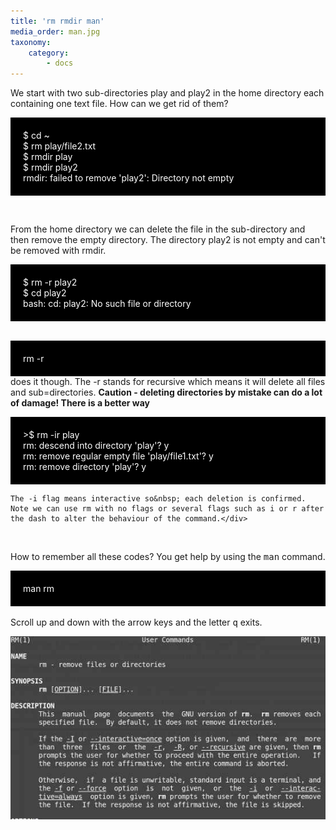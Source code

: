 ```yaml
---
title: 'rm rmdir man'
media_order: man.jpg
taxonomy:
    category:
        - docs
---
```


We start with two sub-directories play and play2 in the home directory each containing one text file. How can we get rid of them?
<div style="background-color:black;color:white;padding:20px;">$ cd ~<br> $ rm play/file2.txt<br> $ rmdir play<br> $ rmdir play2<br> rmdir: failed to remove 'play2': Directory not empty<br></div>


<p><br></p>
<p>From the home directory we can delete the file in the sub-directory and then remove the empty directory. The directory play2 is not empty and can't be removed with rmdir.</p>
<p>
</p>
<div style="background-color:black;color:white;padding:20px;">$ rm -r play2<br> $ cd play2<br> bash: cd: play2: No such file or directory</div><br>
<p></p>
<p>
</p>
<div style="background-color:black;color:white;padding:20px;">rm -r</div> does it though. The -r stands for recursive which means it will delete all files and sub=directories. <b>Caution - deleting directories by mistake can do a lot of damage! There is a better way</b>
<p></p>
<p>

</p>
<div style="background-color:black;color:white;padding:20px;">&gt;$ rm -ir play<br> rm: descend into directory 'play'? y<br> rm: remove regular empty file 'play/file1.txt'? y<br> rm: remove directory 'play'? y<br></div>
<p></p>
<div>

    The -i flag means interactive so&nbsp; each deletion is confirmed. Note we can use rm with no flags or several flags such as i or r after the dash to alter the behaviour of the command.</div>
<div><br></div>

<p>How to remember all these codes? You get help by using the <kbd>man</kbd> command.<br>
</p>
<div style="background-color:black;color:white;padding:20px;"> man rm</div><br> Scroll up and down with the arrow keys and the letter <kbd>q</kbd> exits.
<p></p>

![](man.jpg)